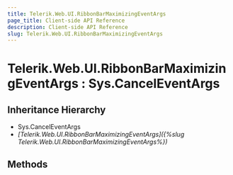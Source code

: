 ```yaml
---
title: Telerik.Web.UI.RibbonBarMaximizingEventArgs
page_title: Client-side API Reference
description: Client-side API Reference
slug: Telerik.Web.UI.RibbonBarMaximizingEventArgs
---
```


# Telerik.Web.UI.RibbonBarMaximizingEventArgs : Sys.CancelEventArgs

## Inheritance Hierarchy

* Sys.CancelEventArgs
* *[Telerik.Web.UI.RibbonBarMaximizingEventArgs]({%slug Telerik.Web.UI.RibbonBarMaximizingEventArgs%})*

## Methods
